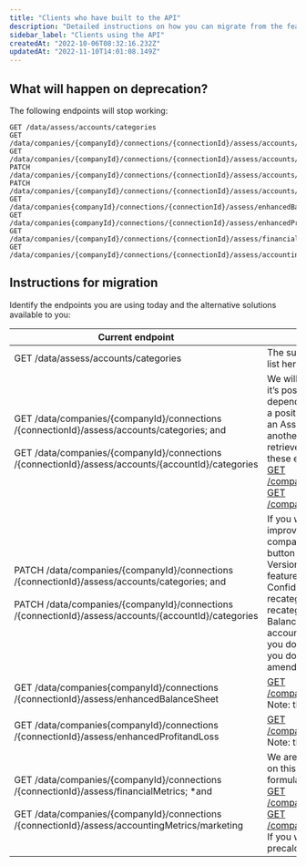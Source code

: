 ```yaml
---
title: "Clients who have built to the API"
description: "Detailed instructions on how you can migrate from the features you're using today"
sidebar_label: "Clients using the API"
createdAt: "2022-10-06T08:32:16.232Z"
updatedAt: "2022-11-10T14:01:08.149Z"
---
```


## What will happen on deprecation?
The following endpoints will stop working:

    GET /data/assess/accounts/categories
    GET /data/companies/{companyId}/connections/{connectionId}/assess/accounts/categories
    GET /data/companies/{companyId}/connections/{connectionId}/assess/accounts/{accountId}/categories
    PATCH /data/companies/{companyId}/connections/{connectionId}/assess/accounts/categories
    PATCH /data/companies/{companyId}/connections/{connectionId}/assess/accounts/{accountId}/categories
    GET /data/companies{companyId}/connections/{connectionId}/assess/enhancedBalanceSheet
    GET /data/companies{companyId}/connections/{connectionId}/assess/enhancedProfitandLoss
    GET /data/companies/{companyId}/connections/{connectionId}/assess/financialMetrics
    GET /data/companies/{companyId}/connections/{connectionId}/assess/accountingMetrics/marketing



## Instructions for migration

Identify the endpoints you are using today and the alternative solutions available to you:

| Current endpoint 	| Alternative 	|
|---|---|
| GET /data/assess/accounts/categories 	| The supported categories have changed - you can find the latest list here.  	|
| GET /data/companies/{companyId}/connections<br />/{connectionId}/assess/accounts/categories; and  <br /><br />GET /data/companies/{companyId}/connections<br />/{connectionId}/assess/accounts/{accountId}/categories 	| We will not be replicating this functionality in the latest version as it’s possible for an account to have more than one category depending on the financial period e.g. a bank account could have a positive balance in one financial period and be categorized as an Asset and a negative balance due to it being overdrawn in another period and therefore categorized as a Liability. You can retrieve the categories per account and financial period via the these endpoints: <br />[GET /companies/{companyId}/data/financials/profitAndLoss/accounts](/assess-api#/operations/get-accounts-for-enhanced-profit-and-loss) <br />[GET /companies/{companyId}/data/financials/balanceSheet/accounts](/assess-api#/operations/get-accounts-for-enhanced-balance-sheet) 	|
| PATCH /data/companies/{companyId}/connections<br />/{connectionId}/assess/accounts/categories; and <br /><br />PATCH /data/companies/{companyId}/connections<br />/{connectionId}/assess/accounts/{accountId}/categories 	| If you want to recategorize accounts so the model learns and improves for your companies: Log into the Codat portal Select a company on the Companies page Click Categorize Accounts button Ensure the Version drop down on the top right is set to Version 3 We have revamped this screen including some new features which make it easier to categorize accounts including Confidence level. Note: We are no longer supporting recategorization via API in the latest version. If you are recategorizing accounts because the Enhanced Profit and Loss / Balance Sheet was not being returned due to uncategorized accounts: The latest endpoints does not have this restriction. If you do not care about the model learning for your companies, you do not need to recategorize via Codat and can make amendments in your own environment. 	|
| GET /data/companies{companyId}/connections<br />/{connectionId}/assess/enhancedBalanceSheet 	| [GET /companies/{companyId}/data/financials/balanceSheet/accounts](/assess-api#/operations/get-accounts-for-enhanced-balance-sheet) Note: the response schema has changed. 	|
| GET /data/companies{companyId}/connections<br />/{connectionId}/assess/enhancedProfitandLoss 	| [GET /companies/{companyId}/data/financials/profitAndLoss/accounts](/assess-api#/operations/get-accounts-for-enhanced-profit-and-loss) Note: the response schema has changed. 	|
| GET /data/companies/{companyId}/connections<br />/{connectionId}/assess/financialMetrics; *and <br /><br />GET /data/companies/{companyId}/connections<br />/{connectionId}/assess/accountingMetrics/marketing 	| We are no longer supporting the precalculated metrics available on this endpoint. You can calculate these using your own formulas from our new endpoints: <br />[GET /companies/{companyId}/data/financials/profitAndLoss/accounts](/assess-api#/operations/get-accounts-for-enhanced-profit-and-loss) <br />[GET /companies/{companyId}/data/financials/balanceSheet/accounts](/assess-api#/operations/get-accounts-for-enhanced-balance-sheet) <br />If you would like to continue using the same formulas for the precalculated metrics we offered, you can find the formulas [here](https://docs.google.com/spreadsheets/d/1xpyQHOTQWHybOZpSnfXx54tkag0qmJ1mR76bQt9wink/edit?usp=sharing)  	|

